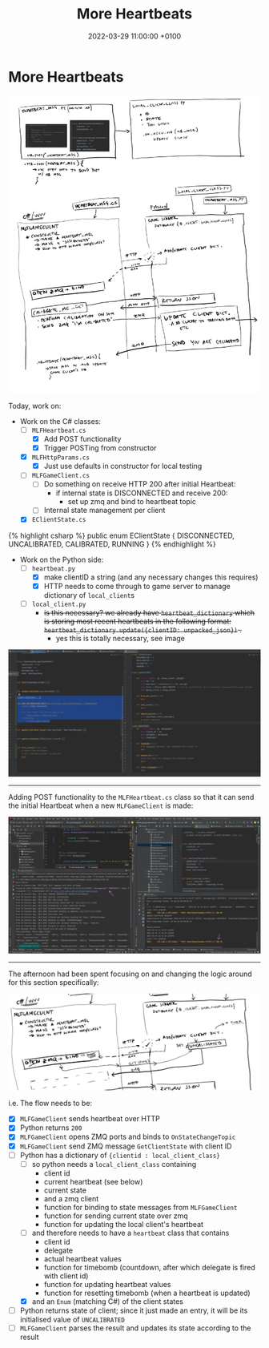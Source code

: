 ﻿---
layout: post
title:  "More Heartbeats"
date:   2022-03-29 11:00:00 +0100
categories: evolver
---


# More Heartbeats

<a href="/docs/assets/images/2022-03-28-heartbeat.png">
<img src="/docs/assets/images/2022-03-28-heartbeat.png" width="600" alt="heartbeat">
</a>

Today, work on:

- Work on the C# classes:
  - [ ] `MLFHeartbeat.cs`
    - [x] Add POST functionality
    - [x] Trigger POSTing from constructor
  - [x] `MLFHttpParams.cs`
    - [x] Just use defaults in constructor for local testing
  - [ ] `MLFGameClient.cs`
    - [ ] Do something on receive HTTP 200 after initial Heartbeat:
      - if internal state is DISCONNECTED and receive 200:
        - set up zmq and bind to heartbeat topic
    - [ ] Internal state management per client
  - [x] `EClientState.cs`
    
{% highlight csharp %}
                        public enum EClientState
                        {
                        DISCONNECTED,
                        UNCALIBRATED,
                        CALIBRATED,
                        RUNNING
                        }
{% endhighlight %}
   

  - Work on the Python side:
    - [ ] `heartbeat.py`
      - [x] make clientID a string (and any necessary changes this requires)
      - [x] HTTP needs to come through to game server to manage dictionary of `local_client`s
    - [ ] `local_client.py`
      - ~~is this necessary? we already have `heartbeat_dictionary` which is storing most recent heartbeats in the following format: `heartbeat_dictionary.update({clientID: unpacked_json})` .~~
        - yes this is totally necessary, see image


<a href="/docs/assets/images/heartbeat/hb_client_dict.png">
<img src="/docs/assets/images/heartbeat/hb_client_dict.png" width="600" alt="heartbeat client dict">
</a>
    


---

Adding POST functionality to the `MLFHeartbeat.cs` class so that it can send the initial Heartbeat when a new `MLFGameClient` is made:

<a href="/docs/assets/images/heartbeat/hb_init.png">
<img src="/docs/assets/images/heartbeat/hb_init.png" width="600" alt="heartbeat">
</a>

---

The afternoon had been spent focusing on and changing the logic around for this section specifically:

<a href="/docs/assets/images/heartbeat/hb_client_init.png">
<img src="/docs/assets/images/heartbeat/hb_client_init.png" width="600" alt="heartbeat client init">
</a>

i.e. The flow needs to be:
- [x] `MLFGameClient` sends heartbeat over HTTP
- [x] Python returns `200` 
- [x] `MLFGameClient` opens ZMQ ports and binds to `OnStateChangeTopic`
- [x] `MLFGameClient` send ZMQ message `GetClientState` with client ID
- [ ] Python has a dictionary of `{clientid : local_client_class}`
  - [ ] so python needs a `local_client_class` containing
    - client id 
    - current heartbeat (see below)
    - current state
    - and a zmq client
    - function for binding to state messages from `MLFGameClient`
    - function for sending current state over zmq
    - function for updating the local client's heartbeat
  - [ ] and therefore needs to have a `heartbeat` class that contains
    - client id
    - delegate
    - actual heartbeat values
    - function for timebomb (countdown, after which delegate is fired with client id)
    - function for updating heartbeat values
    - function for resetting timebomb (when a heartbeat is updated)
  - [x] and an `Enum` (matching C#) of the client states
- [ ] Python returns state of client; since it just made an entry, it will be its initialised value of `UNCALIBRATED`
- [ ] `MLFGameClient` parses the result and updates its state according to the result